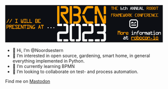 <img src="RoboCon-Helsinki-2023-Github-Presenter.png"/>

- 👋 Hi, I’m @Noordsestern
- 👀 I’m interested in open source, gardening, smart home, in general everything implemented in Python.
- 🌱 I’m currently learning BPMN
- 💞️ I’m looking to collaborate on test- and process automation.

Find me on <a href="https://fosstodon.org/@noordsestern" rel="me">Mastodon</a>
<!---
Noordsestern/Noordsestern is a ✨ special ✨ repository because its `README.md` (this file) appears on your GitHub profile.
You can click the Preview link to take a look at your changes.
--->
